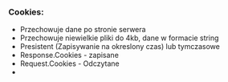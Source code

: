 ﻿### Cookies: 
* Przechowuje dane po stronie serwera
* Przechowuje niewielkie pliki do 4kb, dane w formacie string
* Presistent (Zapisywanie na okreslony czas) lub tymczasowe
* Response.Cookies - zapisane
* Request.Cookies - Odczytane
*


